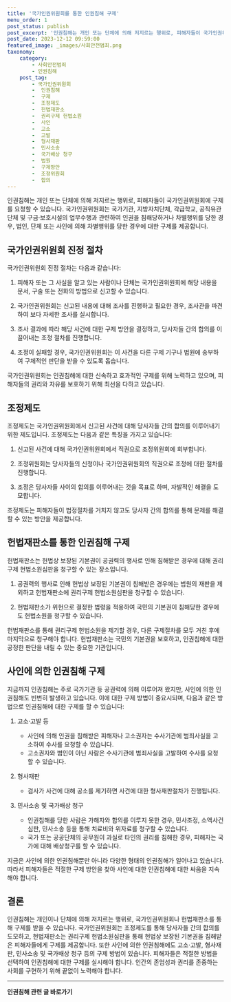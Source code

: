 ```yaml
---
title: '국가인권위원회를 통한 인권침해 구제'
menu_order: 1
post_status: publish
post_excerpt: '인권침해는 개인 또는 단체에 의해 저지르는 행위로, 피해자들이 국가인권위원회에 구제를 요청할 수 있습니다. 국가인권위원회는 국가기관, 지방자치단체, 각급학교, 공직유관단체 및 구금 보호시설의 업무수행과 관련하여 인권을 침해당하거나 차별행위를 당한 경우, 법인, 단체 또는 사인에 의해 차별행위를 당한 경우에 대한 구제를 제공합니다.'
post_date: 2023-12-12 09:59:00
featured_image: _images/사회안전범죄.png
taxonomy:
    category:
        - 사회안전범죄
        - 인권침해
    post_tag:
        - 국가인권위원회
        -  인권침해
        -  구제
        -  조정제도
        -  헌법재판소
        -  권리구제 헌법소원
        -  사인
        -  고소
        -  고발
        -  형사재판
        -  민사소송
        -  국가배상 청구
        -  법원
        -  구제방안
        -  조정위원회
        -  합의
---
```



인권침해는 개인 또는 단체에 의해 저지르는 행위로, 피해자들이 국가인권위원회에 구제를 요청할 수 있습니다. 국가인권위원회는 국가기관, 지방자치단체, 각급학교, 공직유관단체 및 구금·보호시설의 업무수행과 관련하여 인권을 침해당하거나 차별행위를 당한 경우, 법인, 단체 또는 사인에 의해 차별행위를 당한 경우에 대한 구제를 제공합니다.

## 국가인권위원회 진정 절차

국가인권위원회 진정 절차는 다음과 같습니다:

1. 피해자 또는 그 사실을 알고 있는 사람이나 단체는 국가인권위원회에 해당 내용을 문서, 구술 또는 전화의 방법으로 신고할 수 있습니다.

2. 국가인권위원회는 신고된 내용에 대해 조사를 진행하고 필요한 경우, 조사관을 파견하여 보다 자세한 조사를 실시합니다.

3. 조사 결과에 따라 해당 사건에 대한 구제 방안을 결정하고, 당사자들 간의 합의를 이끌어내는 조정 절차를 진행합니다.

4. 조정이 실패할 경우, 국가인권위원회는 이 사건을 다른 구제 기구나 법원에 송부하여 구체적인 판단을 받을 수 있도록 돕습니다.

국가인권위원회는 인권침해에 대한 신속하고 효과적인 구제를 위해 노력하고 있으며, 피해자들의 권리와 자유를 보호하기 위해 최선을 다하고 있습니다.

## 조정제도

조정제도는 국가인권위원회에서 신고된 사건에 대해 당사자들 간의 합의를 이루어내기 위한 제도입니다. 조정제도는 다음과 같은 특징을 가지고 있습니다:

1. 신고된 사건에 대해 국가인권위원회에서 직권으로 조정위원회에 회부합니다.

2. 조정위원회는 당사자들의 신청이나 국가인권위원회의 직권으로 조정에 대한 절차를 진행합니다.

3. 조정은 당사자들 사이의 합의를 이루어내는 것을 목표로 하며, 자발적인 해결을 도모합니다.

조정제도는 피해자들이 법정절차를 거치지 않고도 당사자 간의 합의를 통해 문제를 해결할 수 있는 방안을 제공합니다.

## 헌법재판소를 통한 인권침해 구제

헌법재판소는 헌법상 보장된 기본권이 공권력의 행사로 인해 침해받은 경우에 대해 권리구제 헌법소원심판을 청구할 수 있는 장소입니다.

1. 공권력의 행사로 인해 헌법상 보장된 기본권이 침해받은 경우에는 법원의 재판을 제외하고 헌법재판소에 권리구제 헌법소원심판을 청구할 수 있습니다.

2. 헌법재판소가 위헌으로 결정한 법령을 적용하여 국민의 기본권이 침해당한 경우에도 헌법소원을 청구할 수 있습니다.

헌법재판소를 통해 권리구제 헌법소원을 제기할 경우, 다른 구제절차를 모두 거친 후에 마지막으로 청구해야 합니다. 헌법재판소는 국민의 기본권을 보호하고, 인권침해에 대한 공정한 판단을 내릴 수 있는 중요한 기관입니다.

## 사인에 의한 인권침해 구제

지금까지 인권침해는 주로 국가기관 등 공권력에 의해 이루어져 왔지만, 사인에 의한 인권침해도 빈번히 발생하고 있습니다. 이에 대한 구제 방법이 중요시되며, 다음과 같은 방법으로 인권침해에 대한 구제를 할 수 있습니다:

1. 고소·고발 등
   - 사인에 의해 인권을 침해받은 피해자나 고소권자는 수사기관에 범죄사실을 고소하여 수사를 요청할 수 있습니다.
   - 고소권자와 범인이 아닌 사람은 수사기관에 범죄사실을 고발하여 수사를 요청할 수 있습니다.

2. 형사재판
   - 검사가 사건에 대해 공소를 제기하면 사건에 대한 형사재판절차가 진행됩니다.

3. 민사소송 및 국가배상 청구
   - 인권침해를 당한 사람은 가해자와 합의를 이루지 못한 경우, 민사조정, 소액사건심판, 민사소송 등을 통해 치료비와 위자료를 청구할 수 있습니다.
   - 국가 또는 공공단체의 공무원이 과실로 타인의 권리를 침해한 경우, 피해자는 국가에 대해 배상청구를 할 수 있습니다.

지금은 사인에 의한 인권침해뿐만 아니라 다양한 형태의 인권침해가 일어나고 있습니다. 따라서 피해자들은 적절한 구제 방안을 찾아 사인에 대한 인권침해에 대한 싸움을 지속해야 합니다.

## 결론

인권침해는 개인이나 단체에 의해 저지르는 행위로, 국가인권위원회나 헌법재판소를 통해 구제를 받을 수 있습니다. 국가인권위원회는 조정제도를 통해 당사자들 간의 합의를 도모하고, 헌법재판소는 권리구제 헌법소원심판을 통해 헌법상 보장된 기본권을 침해받은 피해자들에게 구제를 제공합니다. 또한 사인에 의한 인권침해에도 고소·고발, 형사재판, 민사소송 및 국가배상 청구 등의 구제 방법이 있습니다. 피해자들은 적절한 방법을 선택하여 인권침해에 대한 구제를 실시해야 합니다. 인간의 존엄성과 권리를 존중하는 사회를 구현하기 위해 끝없이 노력해야 합니다.
<!-- wp:separator -->
<hr class="wp-block-separator has-alpha-channel-opacity"/>
<!-- /wp:separator -->

<!-- wp:group {"backgroundColor":"base","layout":{"type":"constrained"}} -->
<div class="wp-block-group has-base-background-color has-background"><!-- wp:paragraph {"align":"center","fontSize":"medium"} -->
<p class="has-text-align-center has-large-font-size"><strong>인권침해 관련 글 바로가기</strong></p>
<!-- /wp:paragraph -->


<!-- wp:latest-posts
{"categories":[{"id":31085,"count":19,"description":"","link":"https://uknowlaw.com/category/%ec%9d%b8%ea%b6%8c%ec%b9%a8%ed%95%b4/","name":"인권침해","slug":"인권침해","taxonomy":"category","parent":0,"meta":[],"_links":{"self":[{"href":"https://uknowlaw.com/wp-json/wp/v2/categories/31085"}],"collection":[{"href":"https://uknowlaw.com/wp-json/wp/v2/categories"}],"about":[{"href":"https://uknowlaw.com/wp-json/wp/v2/taxonomies/category"}],"wp:post_type":[{"href":"https://uknowlaw.com/wp-json/wp/v2/posts?categories=31085"}],"curies":[{"name":"wp","href":"https://api.w.org/{rel}","templated":true}]}}],"postsToShow":100,"excerptLength":28,"postLayout":"grid","columns":2,"featuredImageAlign":"left","featuredImageSizeSlug":"large","fontSize":"small"} /--></div>
<!-- /wp:group -->